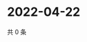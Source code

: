 # 2022-04-22

共 0 条

<!-- BEGIN WEIBO -->
<!-- 最后更新时间 Fri Apr 22 2022 17:21:32 GMT+0800 (China Standard Time) -->

<!-- END WEIBO -->
